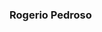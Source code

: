 ### Rogerio Pedroso

<!--
**rogeriopedroso/rogeriopedroso** is a ✨ _special_ ✨ repository because its `README.md` (this file) appears on your GitHub profile.

:

- 🔭 I’m currently working on ...
- 🌱 I’m currently learning ...
- 👯 I’m looking to collaborate on ...
- 🤔 I’m looking for help with ...
- 💬 Ask me about ...
- 📫 How to reach me: ...
- 😄 Pronouns: ...
- ⚡ Fun fact: ...
-->
